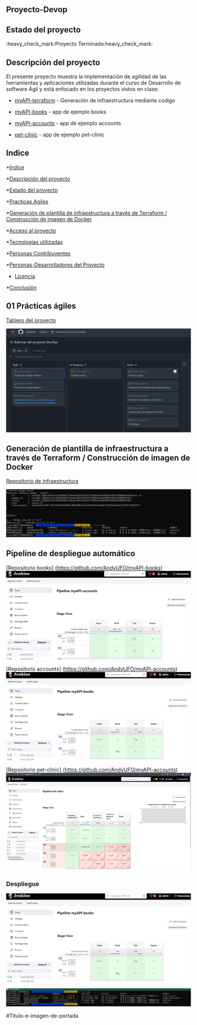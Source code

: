 ## Proyecto-Devop

## Estado del proyecto 
<div id='estado'/>
:heavy_check_mark:Proyecto Terminado:heavy_check_mark:

## Descripción del proyecto
<div id='descripcion'/>
El presente proyecto muestra la implementación de agilidad de las herramientas y aplicaciones utilizadas durante el curso de Desarrollo de software Ágil y está enfocado en los proyectos vistos en clase:

* [myAPI-terraform](https://github.com/AndyUFO/myAPI-terraform) - Generación de infraestructura mediante codigo

* [myAPI-books](https://github.com/AndyUFO/myAPI-books) - app de ejemplo books

* [myAPI-accounts](https://github.com/AndyUFO/myAPI-accounts) - app de ejemplo accounts

* [pet-clinic](https://github.com/AndyUFO/pet-clinic) - app de ejemplo pet-clinic

## Indice
<div id='indice'/>

*[Índice](#indice)

*[Descripción del proyecto](#descripcion)

*[Estado del proyecto](#estado)

*[Practicas Agiles](#practicas)

*[Generación de plantilla de infraestructura a través de Terraform / Construcción de imagen de Docker](#plantilla)

*[Acceso al proyecto](#acceso-proyecto)

*[Tecnologías utilizadas](#tecnologías-utilizadas)

*[Personas Contribuyentes](#personas-contribuyentes)

*[Personas-Desarrolladores del Proyecto](#personas-desarrolladores)

* [Licencia](#licencia)

*[Conclusión](#conclusión)

<div id='practicas'/>

## 01 Prácticas ágiles 

[Tablero del proyecto](https://github.com/users/AndyUFO/projects/3)

![Imagen Tablero Kanban](https://raw.githubusercontent.com/AndyUFO/Proyecto-Devop/main/assets/tablero.png)

<div id='plantilla'/>

## Generación de plantilla de infraestructura a través de Terraform / Construcción de imagen de Docker 

[Repositorio de infraestructura](https://github.com/AndyUFO/myAPI-terraform)

![Ejecucion Terraform](https://github.com/AndyUFO/Proyecto-Devop/blob/main/assets/image.png)


## Pipeline de despliegue automático

[Repositorio books] (https://github.com/AndyUFO/myAPI-books)
![Imagen pipeline accounts](https://github.com/AndyUFO/Proyecto-Devop/blob/main/assets/PipelineAccounts.png)

[Repositorio accounts] (https://github.com/AndyUFO/myAPI-accounts)
![Imagen pipeline books](https://github.com/AndyUFO/Proyecto-Devop/blob/main/assets/pipelinebooks.png)

[Repositorio pet-clinic] (https://github.com/AndyUFO/myAPI-accounts)
![Imagen pipeline pet-clinic](https://github.com/AndyUFO/Proyecto-Devop/blob/main/assets/pipelinePetClinic.png)


### Despliegue
![Imagen de Pipeline en Jenkins](https://github.com/AndyUFO/Proyecto-Devop/blob/main/assets/pipelinebooks.png)

![Imagen de Despliegue de contenedores](https://github.com/AndyUFO/Proyecto-Devop/blob/main/assets/despliegue.png)



#Título-e-imagen-de-portada



